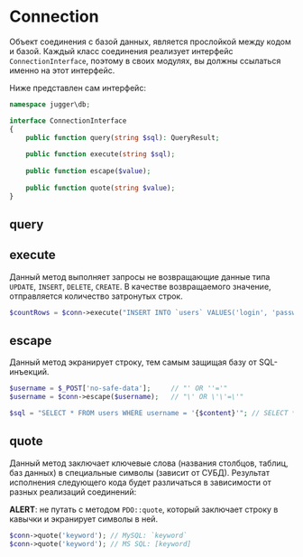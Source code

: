 # Connection

Объект соединения с базой данных, является прослойкой между кодом и базой. Каждый класс соединения реализует интерфейс `ConnectionInterface`, поэтому в своих модулях, вы должны ссылаться именно на этот интерфейс.

Ниже представлен сам интерфейс:
```php
namespace jugger\db;

interface ConnectionInterface
{
    public function query(string $sql): QueryResult;
 
    public function execute(string $sql);
 
    public function escape($value);
 
    public function quote(string $value);
}
```

## query

## execute

Данный метод выполняет запросы не возвращающие данные типа `UPDATE`, `INSERT`, `DELETE`, `CREATE`. В качестве возвращаемого значение, отправляется количество затронутых строк.

```php
$countRows = $conn->execute("INSERT INTO `users` VALUES('login', 'password')");
```

## escape

Данный метод экранирует строку, тем самым защищая базу от SQL-инъекций.

```php
$username = $_POST['no-safe-data'];     // "' OR ''='"
$username = $conn->escape($username);   // "\' OR \'\'=\'"

$sql = "SELECT * FROM users WHERE username = '{$content}'"; // SELECT * FROM users WHERE username = '\' OR \'\'=\''
```

## quote

Данный метод заключает ключевые слова (названия столбцов, таблиц, баз данных) в специальные символы (зависит от СУБД).
Результат исполнения следующего кода будет различаться в зависимости от разных реализаций соединений:

**ALERT**: не путать с методом `PDO::quote`, который заключает строку в кавычки и экранирует символы в ней.

```php
$conn->quote('keyword'); // MySQL: `keyword`
$conn->quote('keyword'); // MS SQL: [keyword]
```
